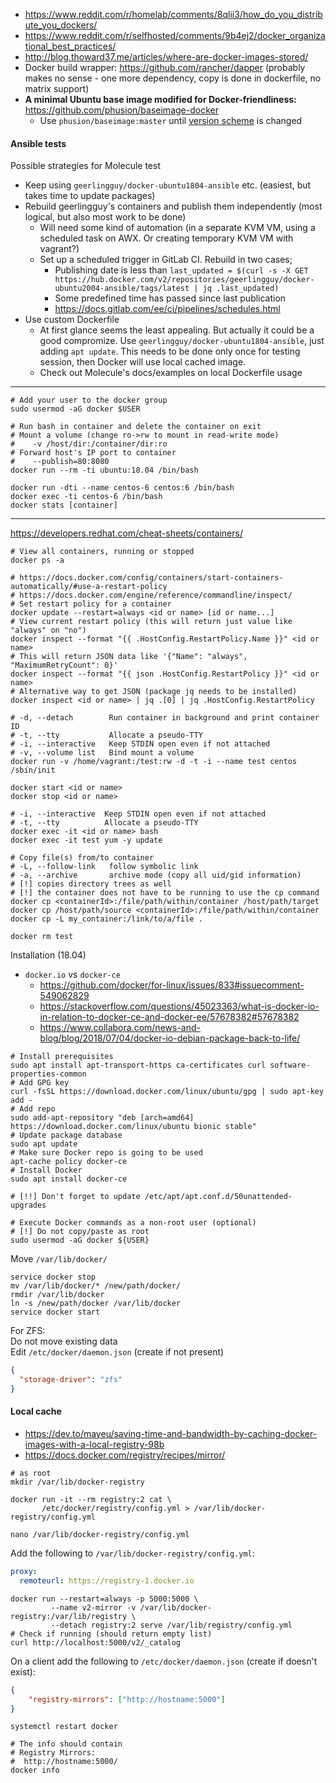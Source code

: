 * https://www.reddit.com/r/homelab/comments/8qlii3/how_do_you_distribute_you_dockers/
* https://www.reddit.com/r/selfhosted/comments/9b4ej2/docker_organizational_best_practices/
* http://blog.thoward37.me/articles/where-are-docker-images-stored/
* Docker build wrapper: https://github.com/rancher/dapper (probably makes no sense - one more dependency, copy is done in dockerfile, no matrix support)
* **A minimal Ubuntu base image modified for Docker-friendliness:** https://github.com/phusion/baseimage-docker
    * Use `phusion/baseimage:master` until [version scheme](https://github.com/phusion/baseimage-docker/issues/543) is changed
    
#### Ansible tests
Possible strategies for Molecule test
* Keep using `geerlingguy/docker-ubuntu1804-ansible` etc. (easiest, but takes time to update packages)
* Rebuild geerlingguy's containers and publish them independently (most logical, but also most work to be done)
    * Will need some kind of automation (in a separate KVM VM, using a scheduled task on AWX. Or creating temporary KVM VM with vagrant?)
    * Set up a scheduled trigger in GitLab CI. Rebuild in two cases;
      * Publishing date is less than `last_updated = $(curl -s -X GET https://hub.docker.com/v2/repositories/geerlingguy/docker-ubuntu2004-ansible/tags/latest | jq .last_updated)
`
      * Some predefined time has passed since last publication
      * https://docs.gitlab.com/ee/ci/pipelines/schedules.html
* Use custom Dockerfile
    * At first glance seems the least appealing. But actually it could be a good compromize. Use `geerlingguy/docker-ubuntu1804-ansible`,
      just adding `apt update`. This needs to be done only once for testing session, then Docker will use local cached image.
    * Check out Molecule's docs/examples on local Dockerfile usage

----
```shell
# Add your user to the docker group
sudo usermod -aG docker $USER

# Run bash in container and delete the container on exit
# Mount a volume (change ro->rw to mount in read-write mode)
#    -v /host/dir:/container/dir:ro
# Forward host's IP port to container
#    --publish=80:8080 
docker run --rm -ti ubuntu:18.04 /bin/bash

docker run -dti --name centos-6 centos:6 /bin/bash
docker exec -ti centos-6 /bin/bash
docker stats [container]
```
----
https://developers.redhat.com/cheat-sheets/containers/

```shell
# View all containers, running or stopped
docker ps -a

# https://docs.docker.com/config/containers/start-containers-automatically/#use-a-restart-policy
# https://docs.docker.com/engine/reference/commandline/inspect/
# Set restart policy for a container
docker update --restart=always <id or name> [id or name...]
# View current restart policy (this will return just value like "always" on "no")
docker inspect --format "{{ .HostConfig.RestartPolicy.Name }}" <id or name>
# This will return JSON data like '{"Name": "always", "MaximumRetryCount": 0}'
docker inspect --format "{{ json .HostConfig.RestartPolicy }}" <id or name>
# Alternative way to get JSON (package jq needs to be installed)
docker inspect <id or name> | jq .[0] | jq .HostConfig.RestartPolicy

# -d, --detach        Run container in background and print container ID
# -t, --tty           Allocate a pseudo-TTY
# -i, --interactive   Keep STDIN open even if not attached
# -v, --volume list   Bind mount a volume
docker run -v /home/vagrant:/test:rw -d -t -i --name test centos /sbin/init

docker start <id or name>
docker stop <id or name>

# -i, --interactive  Keep STDIN open even if not attached
# -t, --tty          Allocate a pseudo-TTY
docker exec -it <id or name> bash
docker exec -it test yum -y update

# Copy file(s) from/to container
# -L, --follow-link   follow symbolic link
# -a, --archive       archive mode (copy all uid/gid information)
# [!] copies directory trees as well
# [!] the container does not have to be running to use the cp command
docker cp <containerId>:/file/path/within/container /host/path/target
docker cp /host/path/source <containerId>:/file/path/within/container
docker cp -L my_container:/link/to/a/file .

docker rm test
```

Installation (18.04)
* `docker.io` vs `docker-ce`
    * https://github.com/docker/for-linux/issues/833#issuecomment-549062829
    * https://stackoverflow.com/questions/45023363/what-is-docker-io-in-relation-to-docker-ce-and-docker-ee/57678382#57678382
    * https://www.collabora.com/news-and-blog/blog/2018/07/04/docker-io-debian-package-back-to-life/
```shell
# Install prerequisites
sudo apt install apt-transport-https ca-certificates curl software-properties-common
# Add GPG key
curl -fsSL https://download.docker.com/linux/ubuntu/gpg | sudo apt-key add -
# Add repo
sudo add-apt-repository "deb [arch=amd64] https://download.docker.com/linux/ubuntu bionic stable"
# Update package database
sudo apt update
# Make sure Docker repo is going to be used
apt-cache policy docker-ce
# Install Docker
sudo apt install docker-ce

# [!!] Don't forget to update /etc/apt/apt.conf.d/50unattended-upgrades

# Execute Docker commands as a non-root user (optional)
# [!] Do not copy/paste as root
sudo usermod -aG docker ${USER}
```

Move `/var/lib/docker/`
```shell
service docker stop
mv /var/lib/docker/* /new/path/docker/
rmdir /var/lib/docker
ln -s /new/path/docker /var/lib/docker
service docker start
```
For ZFS:<br>
Do not move existing data<br>
Edit `/etc/docker/daemon.json` (create if not present)
```json
{
  "storage-driver": "zfs"
}
```

#### Local cache

* https://dev.to/mayeu/saving-time-and-bandwidth-by-caching-docker-images-with-a-local-registry-98b
* https://docs.docker.com/registry/recipes/mirror/

```shell
# as root
mkdir /var/lib/docker-registry

docker run -it --rm registry:2 cat \
       /etc/docker/registry/config.yml > /var/lib/docker-registry/config.yml
       
nano /var/lib/docker-registry/config.yml
```
Add the following to `/var/lib/docker-registry/config.yml`:
```yaml
proxy:
  remoteurl: https://registry-1.docker.io
```
```shell
docker run --restart=always -p 5000:5000 \
         --name v2-mirror -v /var/lib/docker-registry:/var/lib/registry \
         --detach registry:2 serve /var/lib/registry/config.yml
# Check if running (should return empty list)
curl http://localhost:5000/v2/_catalog
```
On a client add the following to `/etc/docker/daemon.json` (create if doesn't exist):
```json
{
    "registry-mirrors": ["http://hostname:5000"]
}
```

```shell
systemctl restart docker

# The info should contain
# Registry Mirrors:
#  http://hostname:5000/
docker info
```
